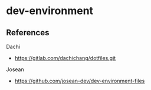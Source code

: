 # dev-environment

## References

Dachi

- https://gitlab.com/dachichang/dotfiles.git

Josean

- https://github.com/josean-dev/dev-environment-files
